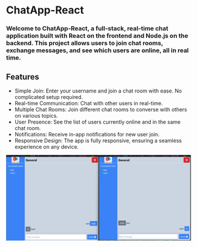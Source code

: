 # ChatApp-React


### Welcome to ChatApp-React, a full-stack, real-time chat application built with React on the frontend and Node.js on the backend. This project allows users to join chat rooms, exchange messages, and see which users are online, all in real time.


## Features
* Simple Join: Enter your username and join a chat room with ease. No complicated setup required.
* Real-time Communication: Chat with other users in real-time.
* Multiple Chat Rooms: Join different chat rooms to converse with others on various topics.
* User Presence: See the list of users currently online and in the same chat room.
* Notifications: Receive in-app notifications for new user join.
* Responsive Design: The app is fully responsive, ensuring a seamless experience on any device.


![preview](review.png)